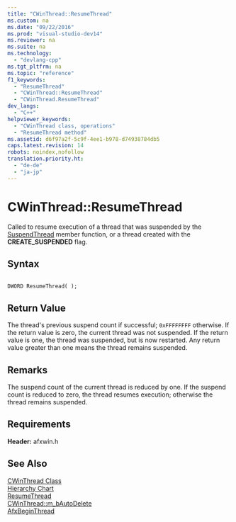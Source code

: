 ```yaml
---
title: "CWinThread::ResumeThread"
ms.custom: na
ms.date: "09/22/2016"
ms.prod: "visual-studio-dev14"
ms.reviewer: na
ms.suite: na
ms.technology: 
  - "devlang-cpp"
ms.tgt_pltfrm: na
ms.topic: "reference"
f1_keywords: 
  - "ResumeThread"
  - "CWinThread::ResumeThread"
  - "CWinThread.ResumeThread"
dev_langs: 
  - "C++"
helpviewer_keywords: 
  - "CWinThread class, operations"
  - "ResumeThread method"
ms.assetid: d6f97a2f-5c9f-4ee1-b978-d74938784db5
caps.latest.revision: 14
robots: noindex,nofollow
translation.priority.ht: 
  - "de-de"
  - "ja-jp"
---
```

# CWinThread::ResumeThread
Called to resume execution of a thread that was suspended by the [SuspendThread](../vs140/cwinthread--suspendthread.md) member function, or a thread created with the **CREATE_SUSPENDED** flag.  
  
## Syntax  
  
```  
  
DWORD ResumeThread( );  
```  
  
## Return Value  
 The thread's previous suspend count if successful; `0xFFFFFFFF` otherwise. If the return value is zero, the current thread was not suspended. If the return value is one, the thread was suspended, but is now restarted. Any return value greater than one means the thread remains suspended.  
  
## Remarks  
 The suspend count of the current thread is reduced by one. If the suspend count is reduced to zero, the thread resumes execution; otherwise the thread remains suspended.  
  
## Requirements  
 **Header:** afxwin.h  
  
## See Also  
 [CWinThread Class](../vs140/cwinthread-class.md)   
 [Hierarchy Chart](../vs140/hierarchy-chart.md)   
 [ResumeThread](http://msdn.microsoft.com/library/windows/desktop/ms685086)   
 [CWinThread::m_bAutoDelete](../vs140/cwinthread--m_bautodelete.md)   
 [AfxBeginThread](../vs140/afxbeginthread.md)